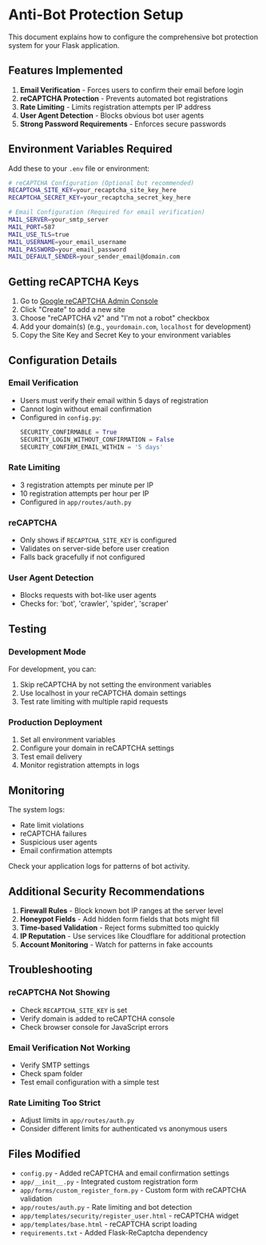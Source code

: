 # Anti-Bot Protection Setup

This document explains how to configure the comprehensive bot protection system for your Flask application.

## Features Implemented

1. **Email Verification** - Forces users to confirm their email before login
2. **reCAPTCHA Protection** - Prevents automated bot registrations
3. **Rate Limiting** - Limits registration attempts per IP address
4. **User Agent Detection** - Blocks obvious bot user agents
5. **Strong Password Requirements** - Enforces secure passwords

## Environment Variables Required

Add these to your `.env` file or environment:

```bash
# reCAPTCHA Configuration (Optional but recommended)
RECAPTCHA_SITE_KEY=your_recaptcha_site_key_here
RECAPTCHA_SECRET_KEY=your_recaptcha_secret_key_here

# Email Configuration (Required for email verification)
MAIL_SERVER=your_smtp_server
MAIL_PORT=587
MAIL_USE_TLS=true
MAIL_USERNAME=your_email_username
MAIL_PASSWORD=your_email_password
MAIL_DEFAULT_SENDER=your_sender_email@domain.com
```

## Getting reCAPTCHA Keys

1. Go to [Google reCAPTCHA Admin Console](https://www.google.com/recaptcha/admin)
2. Click "Create" to add a new site
3. Choose "reCAPTCHA v2" and "I'm not a robot" checkbox
4. Add your domain(s) (e.g., `yourdomain.com`, `localhost` for development)
5. Copy the Site Key and Secret Key to your environment variables

## Configuration Details

### Email Verification
- Users must verify their email within 5 days of registration
- Cannot login without email confirmation
- Configured in `config.py`:
  ```python
  SECURITY_CONFIRMABLE = True
  SECURITY_LOGIN_WITHOUT_CONFIRMATION = False
  SECURITY_CONFIRM_EMAIL_WITHIN = '5 days'
  ```

### Rate Limiting
- 3 registration attempts per minute per IP
- 10 registration attempts per hour per IP
- Configured in `app/routes/auth.py`

### reCAPTCHA
- Only shows if `RECAPTCHA_SITE_KEY` is configured
- Validates on server-side before user creation
- Falls back gracefully if not configured

### User Agent Detection
- Blocks requests with bot-like user agents
- Checks for: 'bot', 'crawler', 'spider', 'scraper'

## Testing

### Development Mode
For development, you can:
1. Skip reCAPTCHA by not setting the environment variables
2. Use localhost in your reCAPTCHA domain settings
3. Test rate limiting with multiple rapid requests

### Production Deployment
1. Set all environment variables
2. Configure your domain in reCAPTCHA settings
3. Test email delivery
4. Monitor registration attempts in logs

## Monitoring

The system logs:
- Rate limit violations
- reCAPTCHA failures
- Suspicious user agents
- Email confirmation attempts

Check your application logs for patterns of bot activity.

## Additional Security Recommendations

1. **Firewall Rules** - Block known bot IP ranges at the server level
2. **Honeypot Fields** - Add hidden form fields that bots might fill
3. **Time-based Validation** - Reject forms submitted too quickly
4. **IP Reputation** - Use services like Cloudflare for additional protection
5. **Account Monitoring** - Watch for patterns in fake accounts

## Troubleshooting

### reCAPTCHA Not Showing
- Check `RECAPTCHA_SITE_KEY` is set
- Verify domain is added to reCAPTCHA console
- Check browser console for JavaScript errors

### Email Verification Not Working
- Verify SMTP settings
- Check spam folder
- Test email configuration with a simple test

### Rate Limiting Too Strict
- Adjust limits in `app/routes/auth.py`
- Consider different limits for authenticated vs anonymous users

## Files Modified

- `config.py` - Added reCAPTCHA and email confirmation settings
- `app/__init__.py` - Integrated custom registration form
- `app/forms/custom_register_form.py` - Custom form with reCAPTCHA validation
- `app/routes/auth.py` - Rate limiting and bot detection
- `app/templates/security/register_user.html` - reCAPTCHA widget
- `app/templates/base.html` - reCAPTCHA script loading
- `requirements.txt` - Added Flask-ReCaptcha dependency
